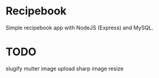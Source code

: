 # Recipebook

Simple recipebook app with NodeJS (Express) and MySQL.

# TODO

slugify
multer image upload
sharp image resize